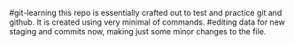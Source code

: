 #git-learning
this repo is essentially crafted out to test and practice git and github.
It is created using very minimal of commands.
#editing data for new staging and commits
now, making just some minor changes to the file.